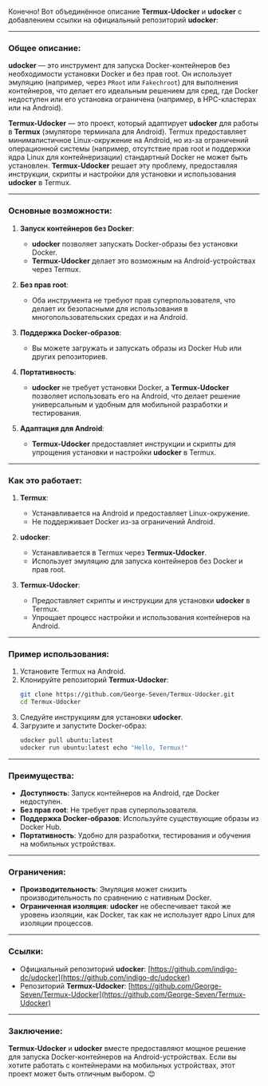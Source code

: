 Конечно! Вот объединённое описание **Termux-Udocker** и **udocker** с добавлением ссылки на официальный репозиторий **udocker**:

---

### **Общее описание:**

**udocker** — это инструмент для запуска Docker-контейнеров без необходимости установки Docker и без прав root. Он использует эмуляцию (например, через `PRoot` или `Fakechroot`) для выполнения контейнеров, что делает его идеальным решением для сред, где Docker недоступен или его установка ограничена (например, в HPC-кластерах или на Android).

**Termux-Udocker** — это проект, который адаптирует **udocker** для работы в **Termux** (эмуляторе терминала для Android). Termux предоставляет минималистичное Linux-окружение на Android, но из-за ограничений операционной системы (например, отсутствие прав root и поддержки ядра Linux для контейнеризации) стандартный Docker не может быть установлен. **Termux-Udocker** решает эту проблему, предоставляя инструкции, скрипты и настройки для установки и использования **udocker** в Termux.

---

### **Основные возможности:**

1. **Запуск контейнеров без Docker**:
   - **udocker** позволяет запускать Docker-образы без установки Docker.
   - **Termux-Udocker** делает это возможным на Android-устройствах через Termux.

2. **Без прав root**:
   - Оба инструмента не требуют прав суперпользователя, что делает их безопасными для использования в многопользовательских средах и на Android.

3. **Поддержка Docker-образов**:
   - Вы можете загружать и запускать образы из Docker Hub или других репозиториев.

4. **Портативность**:
   - **udocker** не требует установки Docker, а **Termux-Udocker** позволяет использовать его на Android, что делает решение универсальным и удобным для мобильной разработки и тестирования.

5. **Адаптация для Android**:
   - **Termux-Udocker** предоставляет инструкции и скрипты для упрощения установки и настройки **udocker** в Termux.

---

### **Как это работает:**

1. **Termux**:
   - Устанавливается на Android и предоставляет Linux-окружение.
   - Не поддерживает Docker из-за ограничений Android.

2. **udocker**:
   - Устанавливается в Termux через **Termux-Udocker**.
   - Использует эмуляцию для запуска контейнеров без Docker и прав root.

3. **Termux-Udocker**:
   - Предоставляет скрипты и инструкции для установки **udocker** в Termux.
   - Упрощает процесс настройки и использования контейнеров на Android.

---

### **Пример использования:**

1. Установите Termux на Android.
2. Клонируйте репозиторий **Termux-Udocker**:
   ```bash
   git clone https://github.com/George-Seven/Termux-Udocker.git
   cd Termux-Udocker
   ```
3. Следуйте инструкциям для установки **udocker**.
4. Загрузите и запустите Docker-образ:
   ```bash
   udocker pull ubuntu:latest
   udocker run ubuntu:latest echo "Hello, Termux!"
   ```

---

### **Преимущества:**

- **Доступность**: Запуск контейнеров на Android, где Docker недоступен.
- **Без прав root**: Не требует прав суперпользователя.
- **Поддержка Docker-образов**: Используйте существующие образы из Docker Hub.
- **Портативность**: Удобно для разработки, тестирования и обучения на мобильных устройствах.

---

### **Ограничения:**

- **Производительность**: Эмуляция может снизить производительность по сравнению с нативным Docker.
- **Ограниченная изоляция**: **udocker** не обеспечивает такой же уровень изоляции, как Docker, так как не использует ядро Linux для изоляции процессов.

---

### **Ссылки:**

- Официальный репозиторий **udocker**: [https://github.com/indigo-dc/udocker](https://github.com/indigo-dc/udocker)
- Репозиторий **Termux-Udocker**: [https://github.com/George-Seven/Termux-Udocker](https://github.com/George-Seven/Termux-Udocker)

---

### **Заключение:**

**Termux-Udocker** и **udocker** вместе предоставляют мощное решение для запуска Docker-контейнеров на Android-устройствах. Если вы хотите работать с контейнерами на мобильных устройствах, этот проект может быть отличным выбором. 😊